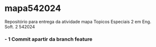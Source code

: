 # mapa542024
Repositório para entrega da atividade mapa Topicos Especiais 2 em Eng. Soft. 2 542024

### - 1 Commit apartir da branch feature